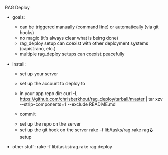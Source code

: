 RAG Deploy

- goals:
  - can be triggered manually (command line) or automatically (via git hooks)
  - no magic (it's always clear what is being done)
  - rag_deploy setup can coexist with other deployment systems (capistrano, etc.)
  - multiple rag_deploy setups can coexist peacefully

- install:
  
  - set up your server
  - set up the account to deploy to
  
  - in your app repo dir:
    curl -L https://github.com/chrisberkhout/rag_deploy/tarball/master | tar xzv --strip-components=1 --exclude README.md
  - commit

  * set up the repo on the server
  * set up the git hook on the server
    rake -f lib/tasks/rag.rake rag:hook:setup

- other stuff:
  rake -f lib/tasks/rag.rake rag:deploy
